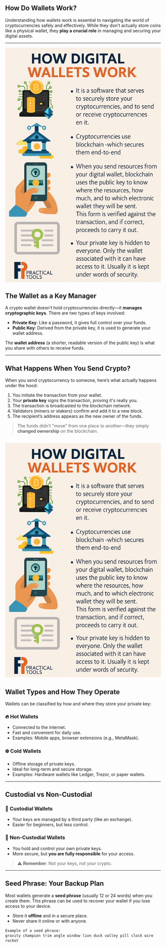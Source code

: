 ## **How Do Wallets Work?**

Understanding how wallets work is essential to navigating the world of cryptocurrencies safely and effectively. While they don’t actually store coins like a physical wallet, they **play a crucial role** in managing and securing your digital assets.

---

![w1](https://raw.githubusercontent.com/AppsDevsLeon/Revista_blockchain/refs/heads/main/Day36/images/ChatGPT%20Image%204%20abr%202025%2C%2017_23_06.png)

## **The Wallet as a Key Manager**

A crypto wallet doesn’t hold cryptocurrencies directly—it **manages cryptographic keys**. There are two types of keys involved:

- **Private Key**: Like a password, it gives full control over your funds.
- **Public Key**: Derived from the private key, it is used to generate your wallet address.

The **wallet address** (a shorter, readable version of the public key) is what you share with others to receive funds.

---

## **What Happens When You Send Crypto?**

When you send cryptocurrency to someone, here’s what actually happens under the hood:

1. You initiate the transaction from your wallet.
2. Your **private key** signs the transaction, proving it's really you.
3. The transaction is broadcasted to the blockchain network.
4. Validators (miners or stakers) confirm and add it to a new block.
5. The recipient’s address appears as the new owner of the funds.

> The funds didn’t "move" from one place to another—they simply **changed ownership** on the blockchain.

![w1](https://raw.githubusercontent.com/AppsDevsLeon/Revista_blockchain/refs/heads/main/Day36/images/ChatGPT%20Image%204%20abr%202025%2C%2017_23_06.png)
---

## **Wallet Types and How They Operate**

Wallets can be classified by how and where they store your private key:

### 🔥 **Hot Wallets**
- Connected to the internet.
- Fast and convenient for daily use.
- Examples: Mobile apps, browser extensions (e.g., MetaMask).

### ❄️ **Cold Wallets**
- Offline storage of private keys.
- Ideal for long-term and secure storage.
- Examples: Hardware wallets like Ledger, Trezor, or paper wallets.

---

## **Custodial vs Non-Custodial**

### 🏦 **Custodial Wallets**
- Your keys are managed by a third party (like an exchange).
- Easier for beginners, but less control.

### 🔐 **Non-Custodial Wallets**
- You hold and control your own private keys.
- More secure, but **you are fully responsible** for your access.

> ⚠️ **Remember**: Not your keys, not your crypto.

---

## **Seed Phrase: Your Backup Plan**

Most wallets generate a **seed phrase** (usually 12 or 24 words) when you create them. This phrase can be used to recover your wallet if you lose access to your device.

- Store it **offline** and in a secure place.
- Never share it online or with anyone.

```text
Example of a seed phrase:
gravity champion trim angle window lion duck valley pill clock wire rocket
